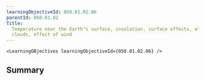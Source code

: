 ```yaml
---
learningObjectiveId: 050.01.02.06
parentId: 050.01.02
Title:
  Temperature near the Earth"s surface, insolation, surface effects, effect of
  clouds, effect of wind
---
```


```tsx eval
<LearningOBjectives learningObjectiveId={050.01.02.06} />
```

## Summary
